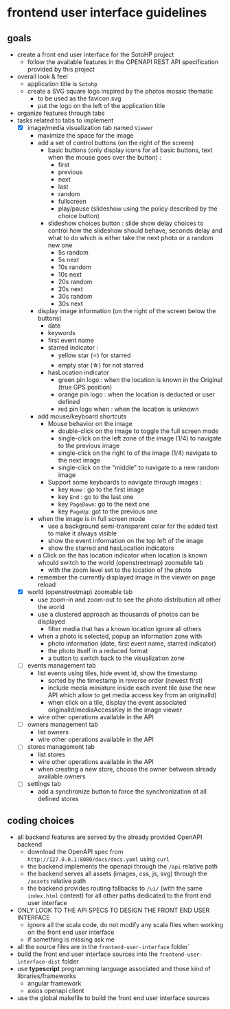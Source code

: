 # frontend user interface guidelines

## goals

- create a front end user interface for the SotoHP project
    - follow the available features in the OPENAPI REST API specification provided by this project
- overall look & feel
    - application title is `Sotohp`
    - create a SVG square logo inspired by the photos mosaic thematic
      - to be used as the favicon.svg
      - put the logo on the left of the application title
- organize features through tabs
- tasks related to tabs to implement
  - [x] image/media visualization tab named `Viewer`
    - maximize the space for the image
    - add a set of control buttons (on the right of the screen)
      - basic buttons (only display icons for all basic buttons, text when the mouse goes over the button) :
        - first
        - previous
        - next
        - last
        - random
        - fullscreen
        - play/pause (slideshow using the policy described by the choice button)
      - slideshow choices button : slide show delay choices to control how the slideshow should behave, seconds delay and what to do which is either take the next photo or a random new one
        - 5s random
        - 5s next
        - 10s random
        - 10s next
        - 20s random
        - 20s next
        - 30s random
        - 30s next
    - display image information (on the right of the screen below the buttons)
      - date
      - keywords
      - first event name
      - starred indicator :
        - yellow star (⭐) for starred
        - empty star (☆) for not starred
      - hasLocation indicator
        - green pin logo : when the location is known in the Original (true GPS position)
        - orange pin logo : when the location is deducted or user defined
        - red pin logo when : when the location is unknown
    - add mouse/keyboard shortcuts
      - Mouse behavior on the image
        - double-click on the image to toggle the full screen mode
        - single-click on the left zone of the image (1/4) to navigate to the previous image
        - single-click on the right to of the image (1/4) navigate to the next image
        - single-click on the "middle" to navigate to a new random image
      - Support some keyboards to navigate through images :
        - key `Home` : go to the first image
        - key `End` : go to the last one
        - key `PageDown`: go to the next one
        - key `PageUp`: got to the previous one
    - when the image is in full screen mode
      - use a background semi-transparent color for the added text to make it always visible
      - show the event information on the top left of the image
      - show the starred and hasLocation indicators
    - a Click on the has location indicator when location is known whould switch to the world (openstreetmap) zoomable tab
      - with the zoom level set to the location of the photo
    - remember the currently displayed image in the viewer on page reload
  - [x] world (openstreetmap) zoomable tab
    - use zoom-in and zoom-out to see the photo distribution all other the world
    - use a clustered approach as thousands of photos can be displayed
      - filter media that has a known location ignore all others
    - when a photo is selected, popup an information zone with
      - photo information (date, first event name, starred indicator)
      - the photo itself in a reduced format
      - a button to switch back to the visualization zone
  - [ ] events management tab
    - list events using tiles, hide event id, show the timestamp
      - sorted by the timestamp in reverse order (newest first)
      - include media miniature inside each event tile (use the new API which allow to get media access key from an originalId)
      - when click on a tile, display the event associated originalId/mediaAccessKey in the image viewer 
    - wire other operations available in the API
  - [ ] owners management tab
    - list owners
    - wire other operations available in the API
  - [ ] stores management tab
    - list stores
    - wire other operations available in the API
    - when creating a new store, choose the owner between already available owners
  - [ ] settings tab
    - add a synchronize button to force the synchronization of all defined stores

## coding choices

- all backend features are served by the already provided OpenAPI backend
  - download the OpenAPI spec from `http://127.0.0.1:8080/docs/docs.yaml` using `curl`
  - the backend implements the openapi through the `/api` relative path
  - the backend serves all assets (images, css, js, svg) through the `/assets` relative path
  - the backend provides routing fallbacks to `/ui/` (with the same `index.html` content) for all other paths dedicated to the front end user interface
- ONLY LOOK TO THE API SPECS TO DESIGN THE FRONT END USER INTERFACE
    - ignore all the scala code, do not modify any scala files when working on the front end user interface
    - if something is missing ask me
- all the source files are in the `frontend-user-interface` folder`
- build the front end user interface sources into the `frontend-user-interface-dist` folder
- use **typescript** programming language associated and those kind of libraries/frameworks
  - angular framework
  - axios openapi client
- use the global makefile to build the front end user interface sources

